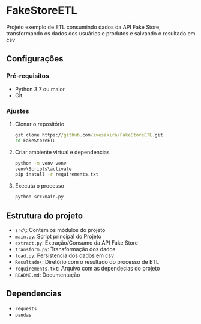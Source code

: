 # FakeStoreETL

Projeto exemplo de ETL consumindo dados da API Fake Store, transformando os dados dos usuários e produtos e salvando o resultado em csv

## Configurações

### Pré-requisitos

 - Python 3.7 ou maior
 - Git

### Ajustes

 1. Clonar o repositório

    ``` cmd
    git clone https://github.com/ivesakira/FakeStoreETL.git
    cd FakeStoreETL
    ```

 2. Criar ambiente virtual e dependencias

    ``` cmd
    python -m venv venv
    venv\Scripts\activate
    pip install -r requirements.txt
    ```

 3. Executa o processo

    ```  cmd
    python src\main.py
    ```

## Estrutura do projeto

 - `src\`: Contem os módulos do projeto
  - `main.py`: Script principal do Projeto
  - `extract.py`: Extração/Consumo da API Fake Store
  - `transform.py`: Transformação dos dados
  - `load.py`: Persistencia dos dados em csv
 - `Resultado\`: Diretório com o resultado do processo de ETL
 - `requirements.txt`: Arquivo com as dependecias do projeto
 - `README.md`: Documentação 

## Dependencias

 - `requests`
 - `pandas`
